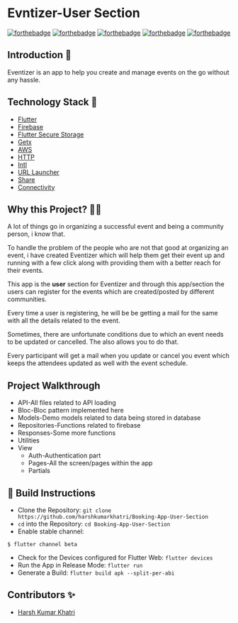 # Evntizer-User Section

[![forthebadge](https://forthebadge.com/images/badges/built-by-developers.svg)](https://forthebadge.com)
[![forthebadge](https://forthebadge.com/images/badges/built-with-love.svg)](https://forthebadge.com)
[![forthebadge](https://forthebadge.com/images/badges/made-with-reason.svg)](https://forthebadge.com)
[![forthebadge](https://forthebadge.com/images/badges/open-source.svg)](https://forthebadge.com)
[![forthebadge](https://forthebadge.com/images/badges/you-didnt-ask-for-this.svg)](https://forthebadge.com)


## Introduction 📌

Eventizer is an app to help you create and manage events on the go without any hassle.

## Technology Stack 🏁

- [Flutter](https://flutter.dev/)
- [Firebase](https://firebase.google.com/)
- [Flutter Secure Storage](https://pub.dev/packages/flutter_secure_storage)
- [Getx](https://pub.dev/packages/get)
- [AWS](https://aws.amazon.com/)
- [HTTP](https://pub.dev/packages/http)
- [Intl](https://pub.dev/packages/intl)
- [URL Launcher](https://pub.dev/packages/url_launcher)
- [Share](https://pub.dev/packages/share)
- [Connectivity](https://pub.dev/packages/connectivity)

## Why this Project? 🏃‍♂️

A lot of things go in organizing a successful event and being a community person, i know that.

To handle the problem of the people who are not that good at organizing an event, i have created Eventizer which will help them get their event up and running with a few click along with providing them with a better reach for their events.

This app is the **user** section for Eventizer and through this app/section the users can register for the events which are created/posted by different communities. 

Every time a user is registering, he will be be getting a mail for the same with all the details related to the event.

Sometimes, there are unfortunate conditions due to which an event needs to be updated or cancelled. The also allows you to do that. 

Every participant will get a mail when you update or cancel you event which keeps the attendees updated as well with the event schedule.

## Project Walkthrough
 - API-All files related to API loading
 - Bloc-Bloc pattern implemented here
 - Models-Demo models related to data being stored in database
 - Repositories-Functions related to firebase
 - Responses-Some more functions
 - Utilities
 - View
    - Auth-Authentication part
    - Pages-All the screen/pages within the app
    - Partials

## 👀 Build Instructions 

- Clone the Repository: `git clone https://github.com/harshkumarkhatri/Booking-App-User-Section`
- `cd` into the Repository: `cd Booking-App-User-Section`
- Enable stable channel:
```
$ flutter channel beta
```
- Check for the Devices configured for Flutter Web: `flutter devices`
- Run the App in Release Mode: `flutter run`
- Generate a Build: `flutter build apk --split-per-abi`


## Contributors ✨

- [Harsh Kumar Khatri](https://github.com/harshkumarkhatri)